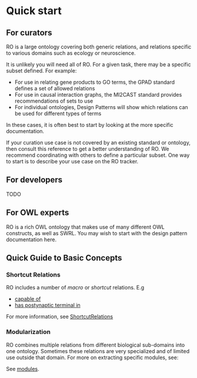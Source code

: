 # Quick start

## For curators

RO is a large ontology covering both generic relations, and relations specific to various domains such as ecology or neuroscience.

It is unlikely you will need all of RO. For a given task, there may be a specific subset defined. For example:

 * For use in relating gene products to GO terms, the GPAD standard defines a set of allowed relations
 * For use in causal interaction graphs, the MI2CAST standard provides recommendations of sets to use
 * For individual ontologies, Design Patterns will show which relations can be used for different types of terms

In these cases, it is often best to start by looking at the more specific documentation.

If your curation use case is not covered by an existing standard or ontology, then consult this reference to get a better understanding of RO. We recommend coordinating with others to define a particular subset. One way to start is to describe your use case on the RO tracker.

## For developers

TODO

## For OWL experts

RO is a rich OWL ontology that makes use of many different OWL constructs, as well as SWRL. You may wish to start with the design pattern documentation here.

## Quick Guide to Basic Concepts

### Shortcut Relations

RO includes a number of _macro_ or _shortcut_ relations. E.g

  * [capable of](http://purl.obolibrary.org/obo/RO_0002215)
  * [has postynaptic terminal in](http://purl.obolibrary.org/obo/RO_0002110)

For more information, see [ShortcutRelations](shortcut-relations.md)

### Modularization

RO combines multiple relations from different biological sub-domains into one ontology. Sometimes these relations are very specialized and of limited use outside that domain. For more on extracting specific modules, see:

See [modules](modules.md).
